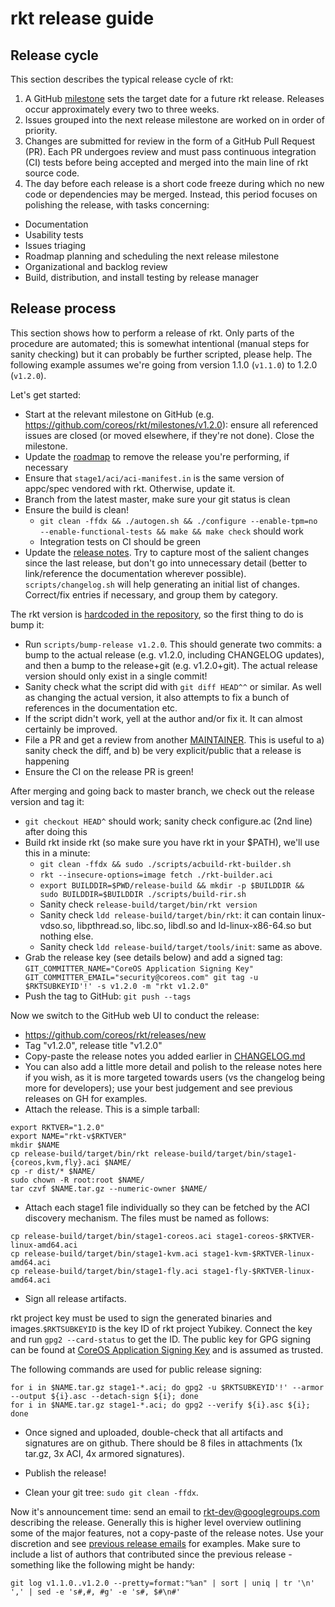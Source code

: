 # rkt release guide

## Release cycle

This section describes the typical release cycle of rkt:

1. A GitHub [milestone](https://github.com/coreos/rkt/milestones) sets the target date for a future rkt release. Releases occur approximately every two to three weeks.
2. Issues grouped into the next release milestone are worked on in order of priority.
3. Changes are submitted for review in the form of a GitHub Pull Request (PR). Each PR undergoes review and must pass continuous integration (CI) tests before being accepted and merged into the main line of rkt source code.
4. The day before each release is a short code freeze during which no new code or dependencies may be merged. Instead, this period focuses on polishing the release, with tasks concerning:
  * Documentation
  * Usability tests
  * Issues triaging
  * Roadmap planning and scheduling the next release milestone
  * Organizational and backlog review
  * Build, distribution, and install testing by release manager

## Release process

This section shows how to perform a release of rkt.
Only parts of the procedure are automated; this is somewhat intentional (manual steps for sanity checking) but it can probably be further scripted, please help.
The following example assumes we're going from version 1.1.0 (`v1.1.0`) to 1.2.0 (`v1.2.0`).

Let's get started:

- Start at the relevant milestone on GitHub (e.g. https://github.com/coreos/rkt/milestones/v1.2.0): ensure all referenced issues are closed (or moved elsewhere, if they're not done). Close the milestone.
- Update the [roadmap](https://github.com/coreos/rkt/blob/master/ROADMAP.md) to remove the release you're performing, if necessary
- Ensure that `stage1/aci/aci-manifest.in` is the same version of appc/spec vendored with rkt. Otherwise, update it.
- Branch from the latest master, make sure your git status is clean
- Ensure the build is clean!
  - `git clean -ffdx && ./autogen.sh && ./configure --enable-tpm=no --enable-functional-tests && make && make check` should work
  - Integration tests on CI should be green
- Update the [release notes](https://github.com/coreos/rkt/blob/master/CHANGELOG.md).
  Try to capture most of the salient changes since the last release, but don't go into unnecessary detail (better to link/reference the documentation wherever possible).
  `scripts/changelog.sh` will help generating an initial list of changes. Correct/fix entries if necessary, and group them by category.

The rkt version is [hardcoded in the repository](https://github.com/coreos/rkt/blob/master/configure.ac#L2), so the first thing to do is bump it:

- Run `scripts/bump-release v1.2.0`.
  This should generate two commits: a bump to the actual release (e.g. v1.2.0, including CHANGELOG updates), and then a bump to the release+git (e.g. v1.2.0+git).
  The actual release version should only exist in a single commit!
- Sanity check what the script did with `git diff HEAD^^` or similar.
  As well as changing the actual version, it also attempts to fix a bunch of references in the documentation etc.
- If the script didn't work, yell at the author and/or fix it.
  It can almost certainly be improved.
- File a PR and get a review from another [MAINTAINER](https://github.com/coreos/rkt/blob/master/MAINTAINERS).
  This is useful to a) sanity check the diff, and b) be very explicit/public that a release is happening
- Ensure the CI on the release PR is green!

After merging and going back to master branch, we check out the release version and tag it:

- `git checkout HEAD^` should work; sanity check configure.ac (2nd line) after doing this
- Build rkt inside rkt (so make sure you have rkt in your $PATH), we'll use this in a minute:
  - `git clean -ffdx && sudo ./scripts/acbuild-rkt-builder.sh`
  - `rkt --insecure-options=image fetch ./rkt-builder.aci`
  - `export BUILDDIR=$PWD/release-build && mkdir -p $BUILDDIR && sudo BUILDDIR=$BUILDDIR ./scripts/build-rir.sh`
  - Sanity check `release-build/target/bin/rkt version`
  - Sanity check `ldd release-build/target/bin/rkt`: it can contain linux-vdso.so, libpthread.so, libc.so, libdl.so and ld-linux-x86-64.so but nothing else.
  - Sanity check `ldd release-build/target/tools/init`: same as above.
- Grab the release key (see details below) and add a signed tag: `GIT_COMMITTER_NAME="CoreOS Application Signing Key" GIT_COMMITTER_EMAIL="security@coreos.com" git tag -u $RKTSUBKEYID'!' -s v1.2.0 -m "rkt v1.2.0"`
- Push the tag to GitHub: `git push --tags`

Now we switch to the GitHub web UI to conduct the release:

- https://github.com/coreos/rkt/releases/new
- Tag "v1.2.0", release title "v1.2.0"
- Copy-paste the release notes you added earlier in [CHANGELOG.md](https://github.com/coreos/rkt/blob/master/CHANGELOG.md)
- You can also add a little more detail and polish to the release notes here if you wish, as it is more targeted towards users (vs the changelog being more for developers); use your best judgement and see previous releases on GH for examples.
- Attach the release.
  This is a simple tarball:

```
export RKTVER="1.2.0"
export NAME="rkt-v$RKTVER"
mkdir $NAME
cp release-build/target/bin/rkt release-build/target/bin/stage1-{coreos,kvm,fly}.aci $NAME/
cp -r dist/* $NAME/
sudo chown -R root:root $NAME/
tar czvf $NAME.tar.gz --numeric-owner $NAME/
```

- Attach each stage1 file individually so they can be fetched by the ACI discovery mechanism. The files must be named as follows:

```
cp release-build/target/bin/stage1-coreos.aci stage1-coreos-$RKTVER-linux-amd64.aci
cp release-build/target/bin/stage1-kvm.aci stage1-kvm-$RKTVER-linux-amd64.aci
cp release-build/target/bin/stage1-fly.aci stage1-fly-$RKTVER-linux-amd64.aci
```

- Sign all release artifacts.

rkt project key must be used to sign the generated binaries and images.`$RKTSUBKEYID` is the key ID of rkt project Yubikey. Connect the key and run `gpg2 --card-status` to get the ID.
The public key for GPG signing can be found at [CoreOS Application Signing Key](https://coreos.com/security/app-signing-key) and is assumed as trusted.

The following commands are used for public release signing:

```
for i in $NAME.tar.gz stage1-*.aci; do gpg2 -u $RKTSUBKEYID'!' --armor --output ${i}.asc --detach-sign ${i}; done
for i in $NAME.tar.gz stage1-*.aci; do gpg2 --verify ${i}.asc ${i}; done
```

- Once signed and uploaded, double-check that all artifacts and signatures are on github. There should be 8 files in attachments (1x tar.gz, 3x ACI, 4x armored signatures).

- Publish the release!

- Clean your git tree: `sudo git clean -ffdx`.

Now it's announcement time: send an email to rkt-dev@googlegroups.com describing the release.
Generally this is higher level overview outlining some of the major features, not a copy-paste of the release notes.
Use your discretion and see [previous release emails](https://groups.google.com/forum/#!forum/rkt-dev) for examples.
Make sure to include a list of authors that contributed since the previous release - something like the following might be handy:

```
git log v1.1.0..v1.2.0 --pretty=format:"%an" | sort | uniq | tr '\n' ',' | sed -e 's#,#, #g' -e 's#, $#\n#'
```
